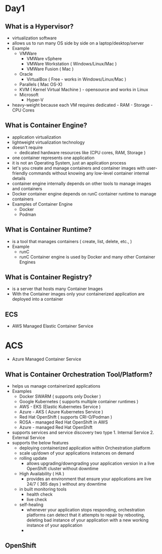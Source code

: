 # Day1 

## What is a Hypervisor?
- virtualization software
- allows us to run many OS side by side on a laptop/desktop/server
- Example
   - VMWare
     - VMWare vSphere
     - VMWare Workstation ( Windows/Linux/Mac )
     - VMWare Fusion ( Mac )
   - Oracle
     - VirtualBox ( Free - works in Windows/Linux/Mac )
   - Parallels ( Mac OS-X)
   - KVM ( Kernel Virtual Machine ) - opensource and works in Linux
   - Microsoft
      - Hyper-V
- heavy-weight
   because each VM requires dedicated
      - RAM
      - Storage
      - CPU Cores
     
## What is Container Engine?
- application virtualization
- lightweight virtualization technology
- doesn't require
   - dedicated hardware resources like (CPU cores, RAM, Storage )
- one container represents one application
- it is not an Operating System, just an application process
- let's you create and manage containers and container images with user-friendly commands without knowing any low-level container internal details
- container engine internally depends on other tools to manage images and containers
- Docker container engine depends on runC container runtime to manage containers
- Examples of Container Engine
   - Docker
   - Podman
  
## What is Container Runtime?
- is a tool that manages containers ( create, list, delete, etc., )
- Example
    - runC
    - runC Container engine is used by Docker and many other Container Engines

## What is Container Registry?
- is a server that hosts many Container Images
- With the Container images only your containerized application are deployed into a container

## ECS
- AWS Managed Elastic Container Service

# ACS
- Azure Managed Container Service

## What is Container Orchestration Tool/Platform?
- helps us manage containerized applications
- Examples
   - Docker SWARM ( supports only Docker )
   - Google Kubernetes ( supports multiple container runtimes )
   - AWS - EKS (Elastic Kubernetes Service )
   - Azure - AKS ( Azure Kubernetes Service )
   - Red Hat OpenShift ( supports CRI-O/Podman )
   - ROSA - managed Red Hat OpenShift in AWS
   - Azure - managed Red Hat OpenShift 
- supports services and service discovery
    two type
      1. Internal Service
      2. External Service
- supports the below features
   - deploying containerized application within Orchestration platform
   - scale up/down of your applications instances on demand
   - rolling update
      - allows upgrading/downgrading your application version in a live OpenShift cluster without downtime
   - High Availability ( HA )
     - provides an environment that ensure your applications are live 24/7 ( 365 days ) without any downtime
   - in built monitoring tools
       - health check
       - live check
   - self-healing
     - whenever your application stops responding, orchestration platforms can detect that it attempts to repair by rebooting, deleting bad instance of your application with a new working instance of your application
     - 


## OpenShift


